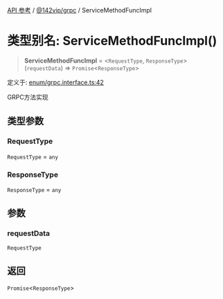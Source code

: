 [API 参考](../../../index.md) / [@142vip/grpc](../index.md) / ServiceMethodFuncImpl

# 类型别名: ServiceMethodFuncImpl()

> **ServiceMethodFuncImpl** = \<`RequestType`, `ResponseType`\>(`requestData`) => `Promise`\<`ResponseType`\>

定义于: [enum/grpc.interface.ts:42](https://github.com/142vip/core-x/blob/58a4aca72f73ebc92491a458c9b83754486dc296/packages/grpc/src/enum/grpc.interface.ts#L42)

GRPC方法实现

## 类型参数

### RequestType

`RequestType` = `any`

### ResponseType

`ResponseType` = `any`

## 参数

### requestData

`RequestType`

## 返回

`Promise`\<`ResponseType`\>
